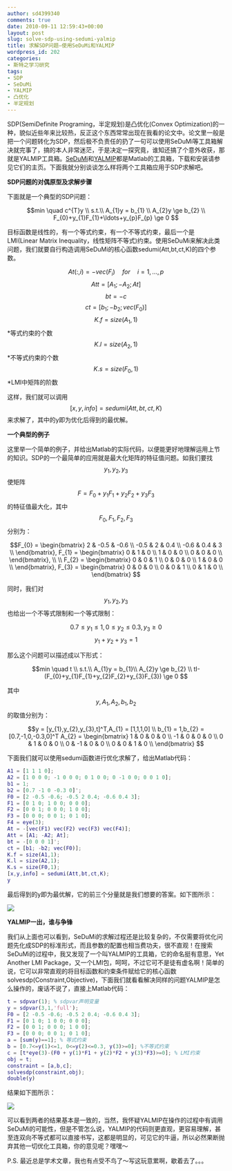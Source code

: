 ```yaml
---
author: sd4399340
comments: true
date: 2010-09-11 12:59:43+00:00
layout: post
slug: solve-sdp-using-sedumi-yalmip
title: 求解SDP问题—使用SeDuMi和YALMIP
wordpress_id: 202
categories:
- 斯特之学习研究
tags:
- SDP
- SeDuMi
- YALMIP
- 凸优化
- 半定规划
---
```


SDP(SemiDefinite Programing，半定规划)是凸优化(Convex Optimization)的一种，貌似近些年来比较热，反正这个东西常常出现在我看的论文中。论文里一般是把一个问题转化为SDP，然后极不负责任的扔了一句可以使用SeDuMi等工具箱解决就完事了，搞的本人非常迷茫，于是决定一探究竟，谁知还搞了个意外收获，那就是YALMIP工具箱。[SeDuMi](http://sedumi.ie.lehigh.edu/)和[YALMIP](http://users.isy.liu.se/johanl/yalmip/)都是Matlab的工具箱，下载和安装请参见它们的主页。下面我就分别谈谈怎么样将两个工具箱应用于SDP求解吧。

**SDP问题的对偶原型及求解步骤**

下面就是一个典型的SDP问题：

$$min \quad c^{T}y \\ s.t.\\ A_{1}y = b_{1} \\ A_{2}y \ge b_{2} \\ F_{0}+y_{1}F_{1}+\ldots+y_{p}F_{p} \ge 0 $$

目标函数是线性的，有一个等式约束，有一个不等式约束，最后一个是LMI(Linear Matrix Inequality，线性矩阵不等式)约束。使用SeDuMi来解决此类问题，我们就要自行构造调用SeDuMi的核心函数sedumi(Att,bt,ct,K)的四个参数。

$$At(:,i)  = -vec(F_{i}) \quad for \quad i = 1,\ldots, p$$
$$Att = [A_{1};-A_{2};At]$$
$$bt = -c$$
$$ct = [b_{1};-b_{2};vec(F_{0})]$$
$$K.f = size(A_{1},1) $$   *等式约束的个数
$$K.l = size(A_{2},1) $$   *不等式约束的个数
$$K.s = size(F_{0},1) $$   *LMI中矩阵的阶数

这样，我们就可以调用$$[x,y,info] = sedumi(Att,bt,ct,K)$$来求解了，其中的y即为优化后得到的最优解。
<!-- more -->
**一个典型的例子**

这里举一个简单的例子，并给出Matlab的实际代码，以便能更好地理解运用上节的知识。SDP的一个最简单的应用就是最大化矩阵的特征值问题。如我们要找$$y_{1},y_{2},y_{3}$$使矩阵$$F = F_{0}+y_{1}F_{1}+y_{2}F_{2}+y_{3}F_{3}$$的特征值最大化，其中$$F_{0},F_{1},F_{2},F_{3}$$分别为：

$$F_{0} =
\begin{bmatrix}
2 & -0.5 & -0.6 \\
-0.5 & 2 & 0.4 \\
-0.6 & 0.4 & 3 \\
\end{bmatrix},
F_{1} =
\begin{bmatrix}
0 & 1 & 0 \\
1 & 0 & 0 \\
0 & 0 & 0 \\
\end{bmatrix}, \\ \\
F_{2} =
\begin{bmatrix}
0 & 0 & 1 \\
0 & 0 & 0 \\
1 & 0 & 0 \\
\end{bmatrix},
F_{3} =
\begin{bmatrix}
0 & 0 & 0 \\
0 & 0 & 1 \\
0 & 1 & 0 \\
\end{bmatrix}
$$

同时，我们对$$y_{1},y_{2},y_{3}$$也给出一个不等式限制和一个等式限制：

$$0.7 \le y_{1} \le 1,0 \le y_{2} \le 0.3,y_{3} \ge 0 $$
$$y_{1}+y_{2}+y_{3} = 1 $$

那么这个问题可以描述成以下形式：

$$min \quad t \\ s.t.\\ A_{1}y = b_{1}\\ A_{2}y \ge b_{2} \\ tI-(F_{0}+y_{1}F_{1}+y_{2}F_{2}+y_{3}F_{3}) \ge  0  $$

其中$$y,A_{1},A_{2},b_{1},b_{2}$$的取值分别为：

$$y = [y_{1},y_{2},y_{3},t]^T,A_{1} = [1,1,1,0] \\
b_{1} = 1,b_{2} = [0.7,-1,0,-0.3,0]^T
A_{2} =
\begin{bmatrix}
1 & 0 & 0 & 0 \\
-1 & 0 & 0 & 0 \\
0 & 1 & 0 & 0 \\
0 & -1 & 0 & 0 \\
0 & 0 & 1 & 0 \\
\end{bmatrix}
$$

下面我们就可以使用sedumi函数进行优化求解了，给出Matlab代码：

```matlab
A1 = [1 1 1 0];
A2 = [1 0 0 0; -1 0 0 0; 0 1 0 0; 0 -1 0 0; 0 0 1 0];
b1 = 1;
b2 = [0.7 -1 0 -0.3 0]';
F0 = [2 -0.5 -0.6; -0.5 2 0.4; -0.6 0.4 3];
F1 = [0 1 0; 1 0 0; 0 0 0];
F2 = [0 0 1; 0 0 0; 1 0 0];
F3 = [0 0 0; 0 0 1; 0 1 0];
F4 = eye(3);
At = -[vec(F1) vec(F2) vec(F3) vec(F4)];
Att = [A1; -A2; At];
bt = -[0 0 0 1]';
ct = [b1; -b2; vec(F0)];
K.f = size(A1,1);
K.l = size(A2,1);
K.s = size(F0,1);
[x,y,info] = sedumi(Att,bt,ct,K);
y
```

最后得到的y即为最优解，它的前三个分量就是我们想要的答案。如下图所示：

[![](http://pinkyjie.com/wordpress/wp-content/uploads/2010/09/sedumi.png)](http://pinkyjie.com/wordpress/wp-content/uploads/2010/09/sedumi.png)

**YALMIP一出，谁与争锋**

我们从上面也可以看到，SeDuMi的求解过程还是比较复杂的，不仅需要将优化问题先化成SDP的标准形式，而且参数的配置也相当费功夫，很不直观！在搜索SeDuMi的过程中，我又发现了一个叫YALMIP的工具箱，它的命名挺有意思，Yet Another LMI Package，又一个LMI包，呵呵，不过它可不是徒有虚名啊！简单的说，它可以非常直观的将目标函数和约束条件赋给它的核心函数solvesdp(Constraint,Objective)，下面我们就看看解决同样的问题YALMIP是怎么操作的，废话不说了，直接上Matlab代码：

```matlab
t = sdpvar(1); % sdpvar声明变量
y = sdpvar(3,1,'full');
F0 = [2 -0.5 -0.6; -0.5 2 0.4; -0.6 0.4 3];
F1 = [0 1 0; 1 0 0; 0 0 0];
F2 = [0 0 1; 0 0 0; 1 0 0];
F3 = [0 0 0; 0 0 1; 0 1 0];
a = [sum(y)==1]; % 等式约束
b = [0.7<=y(1)<=1, 0<=y(2)<=0.3, y(3)>=0]; %不等式约束
c = [t*eye(3)-(F0 + y(1)*F1 + y(2)*F2 + y(3)*F3)>=0]; % LMI约束
obj = t;
constraint = [a,b,c];
solvesdp(constraint,obj);
double(y)
```

结果如下图所示：

[![](http://pinkyjie.com/wordpress/wp-content/uploads/2010/09/yalmip.png)](http://pinkyjie.com/wordpress/wp-content/uploads/2010/09/yalmip.png)

可以看到两者的结果基本是一致的，当然，我怀疑YALMIP在操作的过程中有调用SeDuMi的可能性，但是不管怎么说，YALMIP的代码则更直观，更容易理解，甚至连双向不等式都可以直接书写，这都是明显的，可见它的牛逼，所以必然果断抛弃其他一切优化工具箱，你的意见呢？嘿嘿～

P.S. 最近总是学术文章，我也有点受不鸟了～写这玩意累啊，歇着去了。。。
